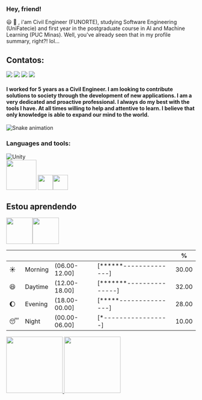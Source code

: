 ### Hey, friend!

 :smiley: :wave:   , i'am Civil Engineer (FUNORTE), studying Software Engineering (UniFatecie) and first year in the postgraduate course in AI and Machine Learning (PUC Minas). Well, you've already seen that in my profile summary, right?! lol...
 
## Contatos:

<div>
<a href="https://www.youtube.com/https://www.youtube.com/channel/UCvjn1p6Pny3f2StiLvwR2Cw" target="_blank"><img src="https://img.shields.io/badge/YouTube-FF0000?style=for-the-badge&logo=youtube&logoColor=white" target="_blank"></a>
<a href="https://instagram.com/m_brito93" target="_blank"><img src="https://img.shields.io/badge/-Instagram-%23E4405F?style=for-the-badge&logo=instagram&logoColor=white" target="_blank"></a>
<a href = "mailto:marcelobrito.py@gmail.com"><img src="https://img.shields.io/badge/Gmail-D14836?style=for-the-badge&logo=gmail&logoColor=white" target="_blank"></a>
<a href="https://www.linkedin.com/in/marcelo-brito-de-morais-b18aa5214/" target="_blank"><img src="https://img.shields.io/badge/-LinkedIn-%230077B5?style=for-the-badge&logo=linkedin&logoColor=white" target="_blank"></a>   
</div>

  
#### I worked for 5 years as a Civil Engineer. I am looking to contribute solutions to society through the development of new applications. I am a very dedicated and proactive professional. I always do my best with the tools I have. At all times willing to help and attentive to learn. I believe that only knowledge is able to expand our mind to the world.
![Snake animation](https://github.com/LuigiGF/LuigiGF/blob/output/github-contribution-grid-snake.svg)
<h3 align="left">Languages and tools:</h3>

![Unity](https://img.shields.io/badge/unity-%23000000.svg?style=for-the-badge&logo=unity&logoColor=white)            
<img src="https://cdn.jsdelivr.net/gh/devicons/devicon/icons/blender/blender-original-wordmark.svg" width="80" height="80" />
<img src="https://cdn.jsdelivr.net/gh/devicons/devicon/icons/python/python-original-wordmark.svg" width="40" height="40" /><img src="https://cdn.jsdelivr.net/gh/devicons/devicon/icons/csharp/csharp-original.svg" width="40" height="40" />
## Estou aprendendo
<img src="https://cdn.jsdelivr.net/gh/devicons/devicon/icons/kotlin/kotlin-plain-wordmark.svg" width="70" height="70" /><img src="https://cdn.jsdelivr.net/gh/devicons/devicon/icons/java/java-original-wordmark.svg" width="70" height="70" />





| | | | |%|
| --- | --- | --- | --- | --- |
| :sunny: | Morning | (06.00-12.00] | [******--------------] | 30.00 |
| :satisfied: | Daytime | (12.00-18.00] | [*******---------------] | 32.00 |
| :moon: | Evening | (18.00-00.00] | [*****---------------] | 28.00 |
| :sleeping: | Night | (00.00-06.00] | [*-----------------] | 10.00 |

<div>
<a href="https://github.com/CeLo93">
<img height="150em" src="https://github-readme-stats.vercel.app/api/top-langs/?username=CeLo93&layout=compact&langs_count=7&theme=dracula"/>
<img height="150em" src="https://github-readme-stats.vercel.app/api?username=CeLo93&show_icons=true&theme=dracula&include_all_commits=true&count_private=true"/>
</div>






